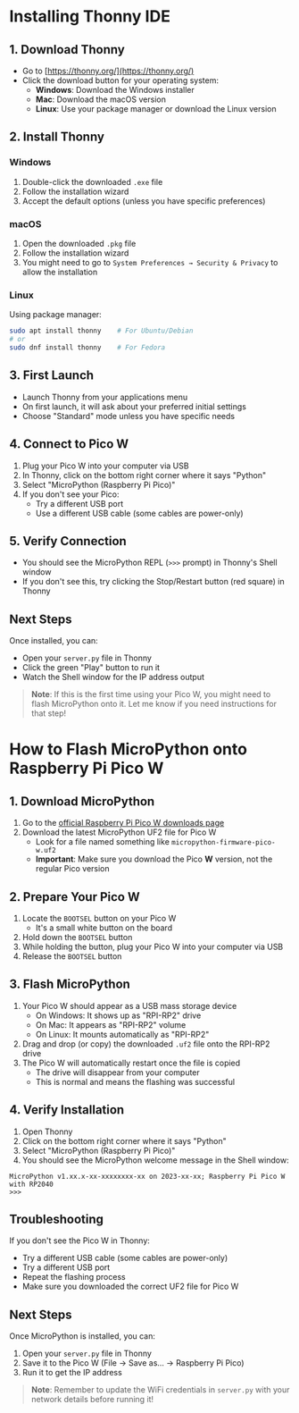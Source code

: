 

# Installing Thonny IDE

## 1. Download Thonny
- Go to [https://thonny.org/](https://thonny.org/)
- Click the download button for your operating system:
  - **Windows**: Download the Windows installer
  - **Mac**: Download the macOS version
  - **Linux**: Use your package manager or download the Linux version

## 2. Install Thonny

### Windows
1. Double-click the downloaded `.exe` file
2. Follow the installation wizard
3. Accept the default options (unless you have specific preferences)

### macOS
1. Open the downloaded `.pkg` file
2. Follow the installation wizard
3. You might need to go to `System Preferences → Security & Privacy` to allow the installation

### Linux
Using package manager:
```bash
sudo apt install thonny    # For Ubuntu/Debian
# or
sudo dnf install thonny    # For Fedora
```

## 3. First Launch
- Launch Thonny from your applications menu
- On first launch, it will ask about your preferred initial settings
- Choose "Standard" mode unless you have specific needs

## 4. Connect to Pico W
1. Plug your Pico W into your computer via USB
2. In Thonny, click on the bottom right corner where it says "Python"
3. Select "MicroPython (Raspberry Pi Pico)"
4. If you don't see your Pico:
   - Try a different USB port
   - Use a different USB cable (some cables are power-only)

## 5. Verify Connection
- You should see the MicroPython REPL (`>>>` prompt) in Thonny's Shell window
- If you don't see this, try clicking the Stop/Restart button (red square) in Thonny

## Next Steps
Once installed, you can:
- Open your `server.py` file in Thonny
- Click the green "Play" button to run it
- Watch the Shell window for the IP address output

> **Note**: If this is the first time using your Pico W, you might need to flash MicroPython onto it. Let me know if you need instructions for that step!



# How to Flash MicroPython onto Raspberry Pi Pico W

## 1. Download MicroPython
1. Go to the [official Raspberry Pi Pico W downloads page](https://www.raspberrypi.com/documentation/microcontrollers/micropython.html)
2. Download the latest MicroPython UF2 file for Pico W
   - Look for a file named something like `micropython-firmware-pico-w.uf2`
   - **Important**: Make sure you download the Pico **W** version, not the regular Pico version

## 2. Prepare Your Pico W
1. Locate the `BOOTSEL` button on your Pico W
   - It's a small white button on the board
2. Hold down the `BOOTSEL` button
3. While holding the button, plug your Pico W into your computer via USB
4. Release the `BOOTSEL` button

## 3. Flash MicroPython
1. Your Pico W should appear as a USB mass storage device
   - On Windows: It shows up as "RPI-RP2" drive
   - On Mac: It appears as "RPI-RP2" volume
   - On Linux: It mounts automatically as "RPI-RP2"
2. Drag and drop (or copy) the downloaded `.uf2` file onto the RPI-RP2 drive
3. The Pico W will automatically restart once the file is copied
   - The drive will disappear from your computer
   - This is normal and means the flashing was successful

## 4. Verify Installation
1. Open Thonny
2. Click on the bottom right corner where it says "Python"
3. Select "MicroPython (Raspberry Pi Pico)"
4. You should see the MicroPython welcome message in the Shell window:
````
MicroPython v1.xx.x-xx-xxxxxxxx-xx on 2023-xx-xx; Raspberry Pi Pico W with RP2040
>>> 
````

## Troubleshooting
If you don't see the Pico W in Thonny:
- Try a different USB cable (some cables are power-only)
- Try a different USB port
- Repeat the flashing process
- Make sure you downloaded the correct UF2 file for Pico W

## Next Steps
Once MicroPython is installed, you can:
1. Open your `server.py` file in Thonny
2. Save it to the Pico W (File → Save as... → Raspberry Pi Pico)
3. Run it to get the IP address

> **Note**: Remember to update the WiFi credentials in `server.py` with your network details before running it!

